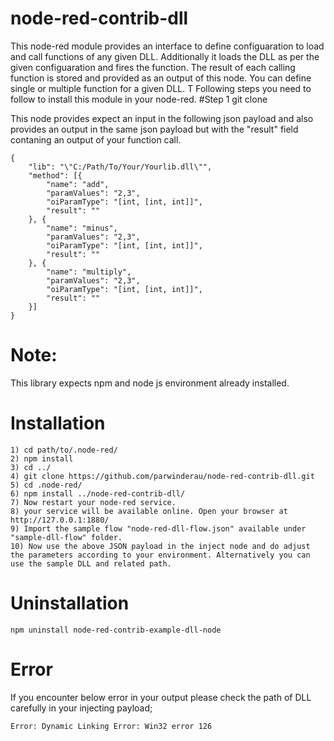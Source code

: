 # node-red-contrib-dll
This node-red module provides an interface to define configuaration to load and call functions of any given DLL. 
Additionally it loads the DLL as per the given configuaration and fires the function. The result of each calling function is stored and provided as an output of this node.
You can define single or multiple function for a given DLL. T
Following steps you need to follow to install this module in your node-red.
#Step 1 
git clone 

This node provides expect an input in the following json payload and also provides an output in the same json payload but with the "result" field contaning an output of your function call.
```
{
	"lib": "\"C:/Path/To/Your/Yourlib.dll\"", 
	"method": [{
		"name": "add",
		"paramValues": "2,3",
		"oiParamType": "[int, [int, int]]",
		"result": ""
	}, {
		"name": "minus",
		"paramValues": "2,3",
		"oiParamType": "[int, [int, int]]",
		"result": ""
	}, {
		"name": "multiply",
		"paramValues": "2,3",
		"oiParamType": "[int, [int, int]]",
		"result": ""
	}]
}
```
# Note: 
This library expects npm and node js environment already installed.
# Installation 
```
1) cd path/to/.node-red/
2) npm install
3) cd ../
4) git clone https://github.com/parwinderau/node-red-contrib-dll.git 
5) cd .node-red/
6) npm install ../node-red-contrib-dll/
7) Now restart your node-red service.
8) your service will be available online. Open your browser at http://127.0.0.1:1880/
9) Import the sample flow "node-red-dll-flow.json" available under "sample-dll-flow" folder.
10) Now use the above JSON payload in the inject node and do adjust the parameters according to your environment. Alternatively you can use the sample DLL and related path.
```

# Uninstallation
```
npm uninstall node-red-contrib-example-dll-node
```
# Error
If you encounter below error in your output please check the path of DLL carefully in your injecting payload;
```
Error: Dynamic Linking Error: Win32 error 126 
```
